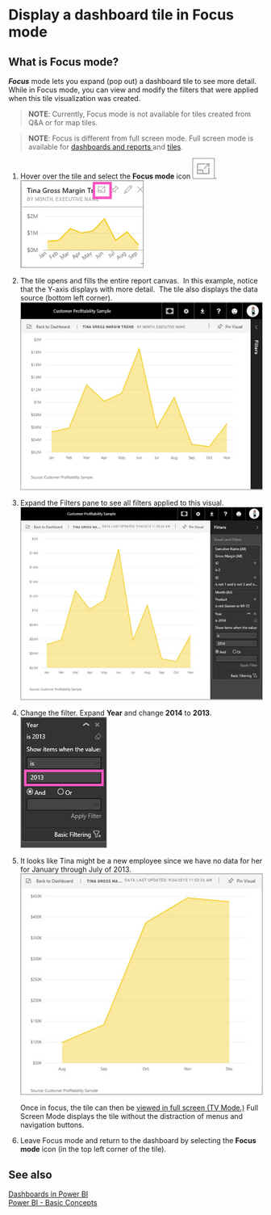 <properties
   pageTitle="Display a tile in Focus Mode"
   description="Display a dashboard tile in Focus mode, aka Pop Out."
   services="powerbi"
   documentationCenter=""
   authors="mihart"
   manager="mblythe"
   editor=""
   tags=""/>

<tags
   ms.service="powerbi"
   ms.devlang="NA"
   ms.topic="article"
   ms.tgt_pltfrm="NA"
   ms.workload="powerbi"
   ms.date="12/18/2015"
   ms.author="mihart"/>

# Display a dashboard tile in Focus mode

## What is Focus mode?  

***Focus*** mode lets you expand (pop out) a dashboard tile to see more detail.  While in Focus mode, you can view and modify the filters that were applied when this tile visualization was created.

>**NOTE**: Currently, Focus mode is not available for tiles created from Q&A or for map tiles. 

>**NOTE**:
>Focus is different from full screen mode.  Full screen mode is available for [dashboards and reports ](powerbi-service-dash-and-reports-fullscreen.md) and [tiles](powerbi-service-display-tile-in-full-screen-mode.md).

1.  Hover over the tile and select the **Focus mode** icon ![](media/powerbi-service-display-tile-in-full-screen-mode/PBI_popOut.jpg).  
    ![](media/powerbi-service-display-dash-in-focus-mode/PBI_hoverTile.jpg)

2.  The tile opens and fills the entire report canvas.  In this example, notice that the Y-axis displays with more detail.  The tile also displays the data source (bottom left corner).    
    ![](media/powerbi-service-display-dash-in-focus-mode/PBI_InFocus.jpg)

3.  Expand the Filters pane to see all filters applied to this visual.  
    ![](media/powerbi-service-display-dash-in-focus-mode/PBI_InFocusFilters.jpg)

4.  Change the filter. Expand **Year** and change **2014** to **2013**.  
    ![](media/powerbi-service-display-dash-in-focus-mode/PBI_InFocusFilterChange.jpg)

5.  It looks like Tina might be a new employee since we have no data for her for January through July of 2013.   
    ![](media/powerbi-service-display-dash-in-focus-mode/PBI_InFocusFilters2013.jpg)

    Once in focus, the tile can then be [viewed in full screen (TV Mode.)](powerbi-service-display-tile-in-full-screen-mode.md) Full Screen Mode displays the tile without the distraction of menus and navigation buttons.

6.  Leave Focus mode and return to the dashboard by selecting the **Focus mode** icon (in the top left corner of the tile).

## See also  
[Dashboards in Power BI](powerbi-service-dashboards.md)  
[Power BI - Basic Concepts](powerbi-service-basic-concepts.md)
